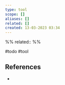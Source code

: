 ```yaml
---
type: tool
scope: []
aliases: []
related: []
created: 13-03-2023 03:34
---
```

%%
related::
%%


#todo #tool 



## References
- 